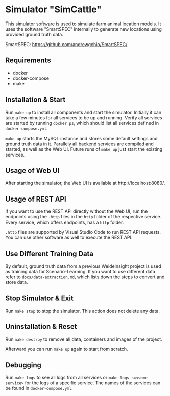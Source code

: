 # Simulator "SimCattle"

This simulator software is used to simulate farm animal location models.
It uses the software "SmartSPEC" internally to generate new locations using provided ground truth data.

SmartSPEC:
https://github.com/andrewgchio/SmartSPEC/ 

## Requirements
- docker
- docker-compose
- make


## Installation & Start
Run `make up` to install all components and start the simulator. Initially it can take a few minutes for all services to be up and running. Verify all services are started by running `docker ps`, which should list all services defined in `docker-compose.yml`.

`make up` starts the MySQL instance and stores some default settings and ground truth data in it. Parallely all backend services are compiled and started, as well as the Web UI. Future runs of `make up` just start the existing services.

## Usage of Web UI
After starting the simulator, the Web UI is available at http://localhost:8080/.

## Usage of REST API
If you want to use the REST API directly without the Web UI, run the endpoints using the `.http` files in the `http` folder of the respective service. Every service, which offers endpoints, has a `http` folder.

`.http` files are supported by Visual Studio Code to run REST API requests. You can use other software as well to execute the REST API.

## Use Different Training Data
By default, ground truth data from a previous WeideInsight project is used as training data for Scenario-Learning. If you want to use different data refer to `docs/data-extraction.md`, which lists down the steps to convert and store data.

## Stop Simulator & Exit
Run `make stop` to stop the simulator. This action does not delete any data.

## Uninstallation & Reset
Run `make destroy` to remove all data, containers and images of the project.

Afterward you can run `make up` again to start from scratch.

## Debugging
Run `make logs` to see all logs from all services or `make logs s=<some-service>` for the logs of a specific service. The names of the services can be found in `docker-compose.yml`.
